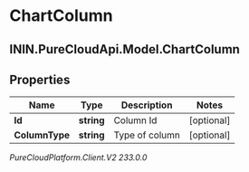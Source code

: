 # ChartColumn

## ININ.PureCloudApi.Model.ChartColumn

## Properties

|Name | Type | Description | Notes|
|------------ | ------------- | ------------- | -------------|
| **Id** | **string** | Column Id | [optional] |
| **ColumnType** | **string** | Type of column | [optional] |



_PureCloudPlatform.Client.V2 233.0.0_
